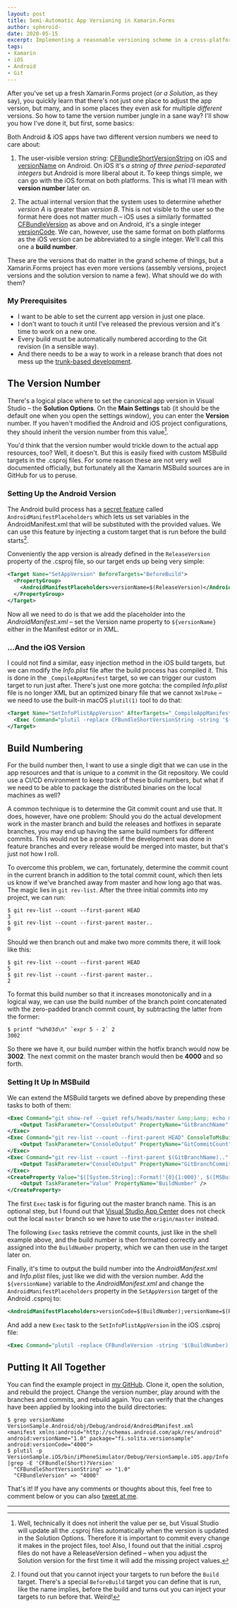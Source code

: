 ```yaml
---
layout: post
title: Semi-Automatic App Versioning in Xamarin.Forms
author: spheroid-
date: 2020-05-15
excerpt: Implementing a reasonable versioning scheme in a cross-platform Xamarin.Forms project
tags:
- Xamarin
- iOS
- Android
- Git
---
```


After you've set up a fresh Xamarin.Forms project (_or a Solution_, as they say), you quickly learn that there's not just one place to adjust the app version, but many, and in some places they even ask for multiple _different_ versions. So how to tame the version number jungle in a sane way? I'll show you how I've done it, but first, some basics:

Both Android & iOS apps have two different version numbers we need to care about:

1. The user-visible version string: [CFBundleShortVersionString](https://developer.apple.com/documentation/bundleresources/information_property_list/cfbundleshortversionstring) on iOS and [versionName](https://developer.android.com/studio/publish/versioning) on Android. On iOS it's _a string of three period-separated integers_ but Android is more liberal about it. To keep things simple, we can go with the iOS format on both platforms. This is what I'll mean with **version number** later on.

2. The actual internal version that the system uses to determine whether _version A_ is greater than _version B_. This is not visible to the user so the format here does not matter much – iOS uses a similarly formatted [CFBundleVersion](https://developer.apple.com/documentation/bundleresources/information_property_list/cfbundleversion) as above and on Android, it's a single integer [versionCode](https://developer.android.com/studio/publish/versioning). We can, however, use the same format on both platforms as the iOS version can be abbreviated to a single integer. We'll call this one a **build number**.

These are the versions that do matter in the grand scheme of things, but a Xamarin.Forms project has even more versions (assembly versions, project versions and the solution version to name a few). What should we do with them?

### My Prerequisites

* I want to be able to set the current app version in just one place.
* I don't want to touch it until I've released the previous version and it's time to work on a new one.
* Every build must be automatically numbered according to the Git revision (in a sensible way).
* And there needs to be a way to work in a release branch that does not mess up the [trunk-based development](https://trunkbaseddevelopment.com).

## The Version Number

There's a logical place where to set the canonical app version in Visual Studio – the **Solution Options**. On the **Main Settings** tab (it should be the default one when you open the settings window), you can enter the **Version** number. If you haven't modified the Android and iOS project configurations, they should inherit the version number from this value[^1].

You'd think that the version number would trickle down to the actual app resources, too? Well, it doesn't. But this is easily fixed with custom MSBuild targets in the .csproj files. For some reason these are not very well documented officially, but fortunately all the Xamarin MSBuild sources are in GitHub for us to peruse.

### Setting Up the Android Version

The Android build process has a [secret feature](https://github.com/MicrosoftDocs/xamarin-docs/issues/2774) called `AndroidManifestPlaceholders` which lets us set variables in the AndroidManifest.xml that will be substituted with the provided values. We can use this feature by injecting a custom target that is run before the build starts[^2].

Conveniently the app version is already defined in the `ReleaseVersion` property of the .csproj file, so our target ends up being very simple:

```xml
<Target Name="SetAppVersion" BeforeTargets="BeforeBuild">
  <PropertyGroup>
    <AndroidManifestPlaceholders>versionName=$(ReleaseVersion)</AndroidManifestPlaceholders>
  </PropertyGroup>
</Target>
```

Now all we need to do is that we add the placeholder into the _AndroidManifest.xml_ – set the Version name property to `${versionName}` either in the Manifest editor or in XML.

### …And the iOS Version

I could not find a similar, easy injection method in the iOS build targets, but we can modify the _Info.plist_ file after the build process has compiled it. This is done in the `_CompileAppManifest` target, so we can trigger our custom target to run just after. There's just one more gotcha: the compiled _Info.plist_ file is no longer XML but an optimized binary file that we cannot `XmlPoke` – we need to use the built-in macOS `plutil(1)` tool to do that:

```xml
<Target Name="SetInfoPlistAppVersion" AfterTargets="_CompileAppManifest">
  <Exec Command="plutil -replace CFBundleShortVersionString -string '$(ReleaseVersion)' '$(_AppBundlePath)Info.plist'" />
</Target>
```

## Build Numbering

For the build number then, I want to use a single digit that we can use in the app resources and that is unique to a commit in the Git repository. We could use a CI/CD environment to keep track of these build numbers, but what if we need to be able to package the distributed binaries on the local machines as well?

A common technique is to determine the Git commit count and use that. It does, however, have one problem: Should you do the actual development work in the master branch and build the releases and hotfixes in separate branches, you may end up having the same build numbers for different commits. This would not be a problem if the development was done in feature branches and every release would be merged into master, but that's just not how I roll.

To overcome this problem, we can, fortunately, determine the commit count in the current branch in addition to the total commit count, which then lets us know if we've branched away from master and how long ago that was. The magic lies in `git rev-list`. After the three initial commits into my project, we can run:

```console
$ git rev-list --count --first-parent HEAD
3
$ git rev-list --count --first-parent master..
0
```

Should we then branch out and make two more commits there, it will look like this:

```console
$ git rev-list --count --first-parent HEAD
5
$ git rev-list --count --first-parent master..
2
```

To format this build number so that it increases monotonically and in a logical way, we can use the build number of the branch point concatenated with the zero-padded branch commit count, by subtracting the latter from the former:

```console
$ printf "%d%03d\n" `expr 5 - 2` 2
3002
```

So there we have it, our build number within the hotfix branch would now be **3002**. The next commit on the master branch would then be **4000** and so forth.

### Setting It Up In MSBuild

We can extend the MSBuild targets we defined above by prepending these tasks to both of them:

```xml
<Exec Command="git show-ref --quiet refs/heads/master &amp;&amp; echo master || echo origin/master" ConsoleToMsBuild="true">
    <Output TaskParameter="ConsoleOutput" PropertyName="GitBranchName" />
</Exec>
<Exec Command="git rev-list --count --first-parent HEAD" ConsoleToMsBuild="true">
    <Output TaskParameter="ConsoleOutput" PropertyName="GitCommitCount" />
</Exec>
<Exec Command="git rev-list --count --first-parent $(GitBranchName).." ConsoleToMsBuild="true">
    <Output TaskParameter="ConsoleOutput" PropertyName="GitBranchCommitCount" />
</Exec>
<CreateProperty Value="$([System.String]::Format('{0}{1:000}', $([MSBuild]::Subtract($(GitCommitCount), $(GitBranchCommitCount))), $([System.Int32]::Parse($(GitBranchCommitCount)))))">
    <Output TaskParameter="Value" PropertyName="BuildNumber" />
</CreateProperty>
```

The first `Exec` task is for figuring out the master branch name. This is an optional step, but I found out that [Visual Studio App Center](https://appcenter.ms/) does not check out the local `master` branch so we have to use the `origin/master` instead.

The following `Exec` tasks retrieve the commit counts, just like in the shell example above, and the build number is then formatted correctly and assigned into the `BuildNumber` property, which we can then use in the target later on.

Finally, it's time to output the build number into the _AndroidManifest.xml_ and _Info.plist_ files, just like we did with the version number. Add the `${versionName}` variable to the _AndroidManifest.xml_ and change the `AndroidManifestPlaceholders` property in the `SetAppVersion` target of the Android .csproj to:

```xml
<AndroidManifestPlaceholders>versionCode=$(BuildNumber);versionName=$(ReleaseVersion)</AndroidManifestPlaceholders>
```

And add a new `Exec` task to the `SetInfoPlistAppVersion` in the iOS .csproj file:

```xml
<Exec Command="plutil -replace CFBundleVersion -string '$(BuildNumber)' '$(_AppBundlePath)Info.plist'" />
```

## Putting It All Together

You can find the example project in [my GitHub](https://github.com/spheroid-/xamarin-forms-version-sample). Clone it, open the solution, and rebuild the project. Change the version number, play around with the branches and commits, and rebuild again. You can verify that the changes have been applied by looking into the build directories:

```console
$ grep versionName VersionSample.Android/obj/Debug/android/AndroidManifest.xml
<manifest xmlns:android="http://schemas.android.com/apk/res/android" android:versionName="1.0" package="fi.solita.versionsample" android:versionCode="4000">
$ plutil -p VersionSample.iOS/bin/iPhoneSimulator/Debug/VersionSample.iOS.app/Info.plist |grep -E 'CFBundle(Short)?Version'
  "CFBundleShortVersionString" => "1.0"
  "CFBundleVersion" => "4000"
```

That's it! If you have any comments or thoughts about this, feel free to comment below or you can also [tweet at me](https://twitter.com/spheroid).

---

[^1]: Well, technically it does not inherit the value per se, but Visual Studio will update all the .csproj files automatically when the version is updated in the Solution Options. Therefore it is important to commit every change it makes in the project files, too! Also, I found out that the initial .csproj files do not have a ReleaseVersion defined – when you adjust the Solution version for the first time it will add the missing project values.

[^2]: I found out that you cannot inject your targets to run before the `Build` target. There's a special `BeforeBuild` target you can define that is run, like the name implies, before the build and turns out you can inject your targets to run before that. Weird!
